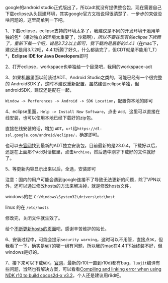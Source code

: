 google的android studio正式版出了，所以adt就没有提供整合包，现在需要自己下载eclipse从头搭建环境，其实google官方文档说得很清楚了，一步步的来做没啥问题的，这里简单列一下吧。

1、下载eclipse，eclipse支持的环境太多了，我建议是不同的开发环境干脆用单独的包*（相对独立的环境太重要了，沙箱啊）*，所以不要在现有的eclipse下折腾了，重新下载一个吧，说是3.7.2以上即可，我下载的是最新的4.4.1*（在mac下，建议还是用3.7.2吧，4.4.1折腾了好久，什么都装完了，但CDT就是不能用T_T）*，**Eclipse IDE for Java Developers**即可

2、打开eclipse，workspace也单独给一个目录吧，我用的workspace-adt

3、如果机器里面以前装过ADT、Android Studio之类的，可能已经有一个很完整的 AndroidSDK了，这时不建议重新配置，虽然建议eclipse单独，但androidSDK，建议还是配在一起，

`Window -> Perferences -> Android -> SDK Location`，配置你本地的即可

4、eclipse里面，`Help -> Install New Software`，点击 `Add`，这里可以直接在线安装，也可以使用本地已经下载好的zip包。

直接在线安装的话，增加 `ADT`，`url`给`https://dl-ssl.google.com/android/eclipse/`，确定即可。

也可以去[官网](http://developer.android.com/sdk/installing/installing-adt.html)找到最新的ADT独立安装包，目前最新的是23.0.4，下载好以后，还是在上面那个`Add`对话框里，点击`Archive`，然后选中刚才下载好的文件就好了。

5、等更新内容显示出来以后，全选，安装即可

注意：国内的用户可能会遇到google连接不了导致无法更新的问题，除了VPN以外，还可以通过修改hosts的方法来解决掉，就是修改hosts文件，

windows的在 `C:\Windows\System32\drivers\etc\host`

linux 的在 `/etc/hosts`

修改完，关闭文件就生效了。

给个[不断更新hosts的页面](href="http://www.360kb.com/kb/2_122.html)吧，感谢辛苦维护的站长。

6、安装过程中，可能会提示`security warning`，这时可以不用管，直接点`OK`，但我看了一下，确实是`NDT`的哪一组有问题，所以我的mac在4.4.1下始终装不好，但windows是好的。

7、接下来可以下载`NDK`，[官网](http://developer.android.com/tools/sdk/ndk/index.html)，最新的r10(一直到r10d)都有bug，`luajit`编译有些问题，当然也有解决方案，可以看看[Compiling and linking error when using NDK r10 to build cocos2d-x v3.2](http://www.cocos2d-x.org/news/307)，个人还是建议用r9d吧。